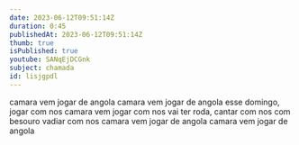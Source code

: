 ```yaml
---
date: 2023-06-12T09:51:14Z
duration: 0:45
publishedAt: 2023-06-12T09:51:14Z
thumb: true
isPublished: true
youtube: SANqEjDCGnk
subject: chamada
id: lisjgpdl
---
```

camara vem jogar de angola
camara vem jogar de angola
esse domingo, jogar com nos
camara vem jogar com nos
vai ter roda, cantar com nos
com besouro vadiar com nos
camara vem jogar de angola
camara vem jogar de angola
